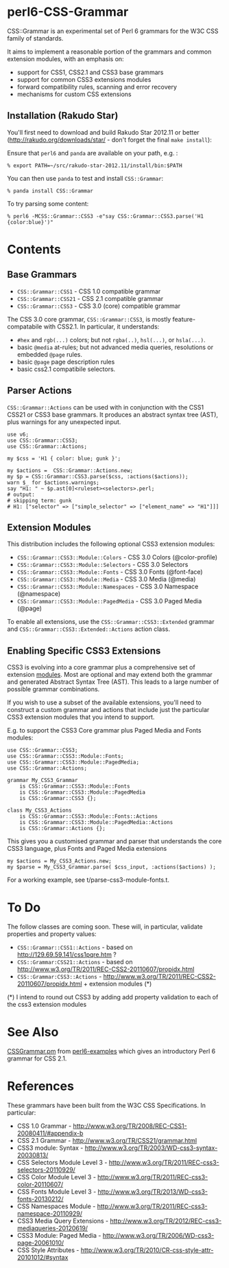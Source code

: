 perl6-CSS-Grammar
=================

CSS::Grammar is an experimental set of Perl 6 grammars for the W3C CSS family
of standards.

It aims to implement a reasonable portion of the grammars and common extension
modules, with an emphasis on:

- support for CSS1, CSS2.1 and CSS3 base grammars
- support for common CSS3 extensions modules
- forward compatibility rules, scanning and error recovery
- mechanisms for custom CSS extensions

Installation (Rakudo Star)
--------------------------
You'll first need to download and build Rakudo Star 2012.11 or better (http://rakudo.org/downloads/star/ - don't forget the final `make install`):

Ensure that `perl6` and `panda` are available on your path, e.g. :

    % export PATH=~/src/rakudo-star-2012.11/install/bin:$PATH

You can then use `panda` to test and install `CSS::Grammar`:


    % panda install CSS::Grammar

To try parsing some content:

    % perl6 -MCSS::Grammar::CSS3 -e"say CSS::Grammar::CSS3.parse('H1 {color:blue}')"


Contents
========

Base Grammars
-------------
- `CSS::Grammar::CSS1`  - CSS 1.0 compatible grammar
- `CSS::Grammar::CSS21` - CSS 2.1 compatible grammar
- `CSS::Grammar::CSS3`  - CSS 3.0 (core) compatible grammar

The CSS 3.0 core grammar, `CSS::Grammar::CSS3`, is mostly feature-compatabile with CSS2.1. In particular, it understands:

- `#hex` and `rgb(...)` colors; but not `rgba(..)`, `hsl(...)`, or `hsla(...)`.
- basic `@media` at-rules; but not advanced media queries, resolutions or embedded `@page` rules.
- basic `@page` page description rules
- basic css2.1 compatibile selectors.

Parser Actions
--------------
`CSS::Grammar::Actions` can be used with in conjunction with the CSS1 CSS21 or
CSS3 base grammars. It produces an abstract syntax tree (AST), plus warnings
for any unexpected input.

    use v6;
    use CSS::Grammar::CSS3;
    use CSS::Grammar::Actions;

    my $css = 'H1 { color: blue; gunk }';

    my $actions =  CSS::Grammar::Actions.new;
    my $p = CSS::Grammar::CSS3.parse($css, :actions($actions));
    warn $_ for $actions.warnings;
    say "H1: " ~ $p.ast[0]<ruleset><selectors>.perl;
    # output:
    # skipping term: gunk
    # H1: ["selector" => ["simple_selector" => ["element_name" => "H1"]]]

Extension Modules
------------------
This distribution includes the following optional CSS3 extension modules:

- `CSS::Grammar::CSS3::Module::Colors` - CSS 3.0 Colors (@color-profile)
- `CSS::Grammar::CSS3::Module::Selectors` - CSS 3.0 Selectors
- `CSS::Grammar::CSS3::Module::Fonts` - CSS 3.0 Fonts (@font-face)
- `CSS::Grammar::CSS3::Module::Media` - CSS 3.0 Media (@media)
- `CSS::Grammar::CSS3::Module::Namespaces` - CSS 3.0 Namespace (@namespace)
- `CSS::Grammar::CSS3::Module::PagedMedia` - CSS 3.0 Paged Media (@page)

To enable all extensions, use the `CSS::Grammar::CSS3::Extended` grammar
and `CSS::Grammar::CSS3::Extended::Actions` action class.

Enabling Specific CSS3 Extensions
---------------------------------
CSS3 is evolving into a core grammar plus a comprehensive set of extension
[modules](http://www.css3.info/modules/). Most are optional and may extend
both the grammar and generated Abstract Syntax Tree (AST). This leads to a
large number of possible grammar combinations.

If you wish to use a subset of the available extensions, you'll need to
construct a custom grammar and actions that include just the particular CSS3
extension modules that you intend to support.

E.g. to support the CSS3 Core grammar plus Paged Media and Fonts modules:

    use CSS::Grammar::CSS3;
    use CSS::Grammar::CSS3::Module::Fonts;
    use CSS::Grammar::CSS3::Module::PagedMedia;
    use CSS::Grammar::Actions;

    grammar My_CSS3_Grammar
        is CSS::Grammar::CSS3::Module::Fonts
        is CSS::Grammar::CSS3::Module::PagedMedia
        is CSS::Grammar::CSS3 {};

    class My_CSS3_Actions
        is CSS::Grammar::CSS3::Module::Fonts::Actions
        is CSS::Grammar::CSS3::Module::PagedMedia::Actions
        is CSS::Grammar::Actions {};

This gives you a customised grammar and parser that understands the
core CSS3 language, plus Fonts and Paged Media extensions

    my $actions = My_CSS3_Actions.new;
    my $parse = My_CSS3_Grammar.parse( $css_input, :actions($actions) );

For a working example, see t/parse-css3-module-fonts.t.

To Do
=====
The follow classes are coming soon. These will, in particular, validate properties and property values:
- `CSS::Grammar::CSS1::Actions` - based on http://129.69.59.141/css1pqre.htm ?
- `CSS::Grammar:CSS21::Actions` - based on http://www.w3.org/TR/2011/REC-CSS2-20110607/propidx.html
- `CSS::Grammar:CSS3::Actions` - http://www.w3.org/TR/2011/REC-CSS2-20110607/propidx.html + extension modules (*)

(*) I intend to round out CSS3 by adding add property validation to each of the css3 extension modules

See Also
========
[CSSGrammar.pm](https://github.com/perl6/perl6-examples/blob/master/parsers/CSSGrammar.pm) from [perl6-examples](https://github.com/perl6/perl6-examples) which gives an introductory Perl 6 grammar for CSS 2.1.

References
==========
These grammars have been built from the W3C CSS Specifications. In particular:

- CSS 1.0 Grammar - http://www.w3.org/TR/2008/REC-CSS1-20080411/#appendix-b
- CSS 2.1 Grammar - http://www.w3.org/TR/CSS21/grammar.html
- CSS3 module: Syntax - http://www.w3.org/TR/2003/WD-css3-syntax-20030813/
- CSS Selectors Module Level 3 - http://www.w3.org/TR/2011/REC-css3-selectors-20110929/
- CSS Color Module Level 3 - http://www.w3.org/TR/2011/REC-css3-color-20110607/
- CSS Fonts Module Level 3 - http://www.w3.org/TR/2013/WD-css3-fonts-20130212/
- CSS Namespaces Module - http://www.w3.org/TR/2011/REC-css3-namespace-20110929/
- CSS3 Media Query Extensions - http://www.w3.org/TR/2012/REC-css3-mediaqueries-20120619/
- CSS3 Module: Paged Media - http://www.w3.org/TR/2006/WD-css3-page-20061010/
- CSS Style Attributes - http://www.w3.org/TR/2010/CR-css-style-attr-20101012/#syntax
